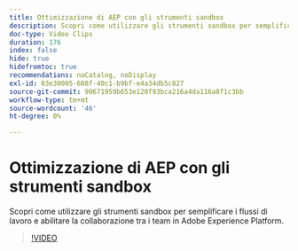 ```yaml
---
title: Ottimizzazione di AEP con gli strumenti sandbox
description: Scopri come utilizzare gli strumenti sandbox per semplificare i flussi di lavoro e abilitare la collaborazione tra i team in Adobe Experience Platform.
doc-type: Video Clips
duration: 176
index: false
hide: true
hidefromtoc: true
recommendations: noCatalog, noDisplay
exl-id: 03e30005-608f-40c1-b9bf-e4a34db5c827
source-git-commit: 90671959b653e120f93bca216a4da116a8f1c3bb
workflow-type: tm+mt
source-wordcount: '46'
ht-degree: 0%

---
```


# Ottimizzazione di AEP con gli strumenti sandbox

Scopri come utilizzare gli strumenti sandbox per semplificare i flussi di lavoro e abilitare la collaborazione tra i team in Adobe Experience Platform.

<!-- 62_S601_3442532_175_optimizing-aep-with-sandbox-tooling -->
>[!VIDEO](https://video.tv.adobe.com/v/3460560/?learn=on&enablevpops=true&captions=ita)
